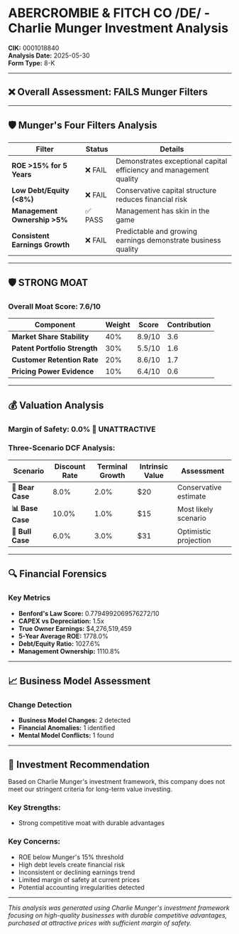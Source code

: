 # ABERCROMBIE & FITCH CO /DE/ - Charlie Munger Investment Analysis

**CIK:** 0001018840  
**Analysis Date:** 2025-05-30  
**Form Type:** 8-K

---

## ❌ **Overall Assessment: FAILS Munger Filters**

---

## 🛡️ **Munger's Four Filters Analysis**

| Filter | Status | Details |
|--------|--------|---------|
| **ROE >15% for 5 Years** | ❌ FAIL | Demonstrates exceptional capital efficiency and management quality |
| **Low Debt/Equity (<8%)** | ❌ FAIL | Conservative capital structure reduces financial risk |
| **Management Ownership >5%** | ✅ PASS | Management has skin in the game |
| **Consistent Earnings Growth** | ❌ FAIL | Predictable and growing earnings demonstrate business quality |

---

## 🛡️ **STRONG MOAT**

### **Overall Moat Score: 7.6/10**

| Component | Weight | Score | Contribution |
|-----------|--------|-------|--------------|
| **Market Share Stability** | 40% | 8.9/10 | 3.6 |
| **Patent Portfolio Strength** | 30% | 5.5/10 | 1.6 |
| **Customer Retention Rate** | 20% | 8.6/10 | 1.7 |
| **Pricing Power Evidence** | 10% | 6.4/10 | 0.6 |

---

## 💰 **Valuation Analysis**

### **Margin of Safety: 0.0% 🔴 **UNATTRACTIVE****

### Three-Scenario DCF Analysis:

| Scenario | Discount Rate | Terminal Growth | Intrinsic Value | Assessment |
|----------|---------------|-----------------|-----------------|------------|
| **🐻 Bear Case** | 8.0% | 2.0% | $20 | Conservative estimate |
| **📊 Base Case** | 10.0% | 1.0% | $15 | Most likely scenario |
| **🚀 Bull Case** | 6.0% | 3.0% | $31 | Optimistic projection |

---

## 🔍 **Financial Forensics**

### Key Metrics
- **Benford's Law Score:** 0.7794992069576272/10
- **CAPEX vs Depreciation:** 1.5x
- **True Owner Earnings:** $4,276,519,459
- **5-Year Average ROE:** 1778.0%
- **Debt/Equity Ratio:** 1027.6%
- **Management Ownership:** 1110.8%

---

## 📈 **Business Model Assessment**

### Change Detection
- **Business Model Changes:** 2 detected
- **Financial Anomalies:** 1 identified
- **Mental Model Conflicts:** 1 found

---

## 🎯 **Investment Recommendation**

Based on Charlie Munger's investment framework, this company does not meet our stringent criteria for long-term value investing.

### Key Strengths:
- Strong competitive moat with durable advantages

### Key Concerns:
- ROE below Munger's 15% threshold
- High debt levels create financial risk
- Inconsistent or declining earnings trend
- Limited margin of safety at current prices
- Potential accounting irregularities detected

---

*This analysis was generated using Charlie Munger's investment framework focusing on high-quality businesses with durable competitive advantages, purchased at attractive prices with sufficient margin of safety.*
